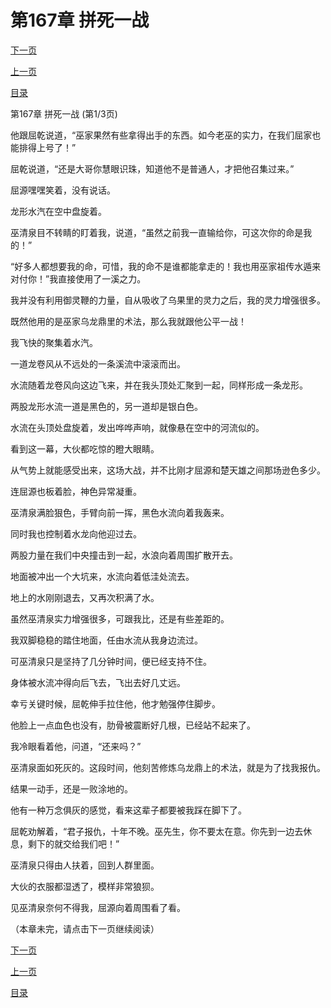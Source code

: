 <h1>第167章    拼死一战</h1>
            <div><p><a href="./499_%E7%AC%AC167%E7%AB%A0_%E6%8B%BC%E6%AD%BB%E4%B8%80%E6%88%98.md">下一页</a></p><p><a href="./497_%E7%AC%AC166%E7%AB%A0_%E5%A4%A9%E7%BD%97%E5%9C%B0%E7%BD%91.md">上一页</a></p><p><a href="../">目录</a></p></div>
            <div><p>第167章    拼死一战 (第1/3页)</p><p>他跟屈乾说道，“巫家果然有些拿得出手的东西。如今老巫的实力，在我们屈家也能排得上号了！”</p><p>屈乾说道，“还是大哥你慧眼识珠，知道他不是普通人，才把他召集过来。”</p><p>屈源嘿嘿笑着，没有说话。</p><p>龙形水汽在空中盘旋着。</p><p>巫清泉目不转睛的盯着我，说道，“虽然之前我一直输给你，可这次你的命是我的！”</p><p>“好多人都想要我的命，可惜，我的命不是谁都能拿走的！我也用巫家祖传水遁来对付你！”我直接使用了一溪之力。</p><p>我并没有利用御灵鞭的力量，自从吸收了乌果里的灵力之后，我的灵力增强很多。</p><p>既然他用的是巫家乌龙鼎里的术法，那么我就跟他公平一战！</p><p>我飞快的聚集着水汽。</p><p>一道龙卷风从不远处的一条溪流中滚滚而出。</p><p>水流随着龙卷风向这边飞来，并在我头顶处汇聚到一起，同样形成一条龙形。</p><p>两股龙形水流一道是黑色的，另一道却是银白色。</p><p>水流在头顶处盘旋着，发出哗哗声响，就像悬在空中的河流似的。</p><p>看到这一幕，大伙都吃惊的瞪大眼睛。</p><p>从气势上就能感受出来，这场大战，并不比刚才屈源和楚天雄之间那场逊色多少。</p><p>连屈源也板着脸，神色异常凝重。</p><p>巫清泉满脸狠色，手臂向前一挥，黑色水流向着我轰来。</p><p>同时我也控制着水龙向他迎过去。</p><p>两股力量在我们中央撞击到一起，水浪向着周围扩散开去。</p><p>地面被冲出一个大坑来，水流向着低洼处流去。</p><p>地上的水刚刚退去，又再次积满了水。</p><p>虽然巫清泉实力增强很多，可跟我比，还是有些差距的。</p><p>我双脚稳稳的踏住地面，任由水流从我身边流过。</p><p>可巫清泉只是坚持了几分钟时间，便已经支持不住。</p><p>身体被水流冲得向后飞去，飞出去好几丈远。</p><p>幸亏关键时候，屈乾伸手拉住他，他才勉强停住脚步。</p><p>他脸上一点血色也没有，肋骨被震断好几根，已经站不起来了。</p><p>我冷眼看着他，问道，“还来吗？”</p><p>巫清泉面如死灰的。这段时间，他刻苦修炼乌龙鼎上的术法，就是为了找我报仇。</p><p>结果一动手，还是一败涂地的。</p><p>他有一种万念俱灰的感觉，看来这辈子都要被我踩在脚下了。</p><p>屈乾劝解着，“君子报仇，十年不晚。巫先生，你不要太在意。你先到一边去休息，剩下的就交给我们吧！”</p><p>巫清泉只得由人扶着，回到人群里面。</p><p>大伙的衣服都湿透了，模样非常狼狈。</p><p>见巫清泉奈何不得我，屈源向着周围看了看。</p><p>（本章未完，请点击下一页继续阅读）</p></div>
            <div><p><a href="./499_%E7%AC%AC167%E7%AB%A0_%E6%8B%BC%E6%AD%BB%E4%B8%80%E6%88%98.md">下一页</a></p><p><a href="./497_%E7%AC%AC166%E7%AB%A0_%E5%A4%A9%E7%BD%97%E5%9C%B0%E7%BD%91.md">上一页</a></p><p><a href="../">目录</a></p></div>